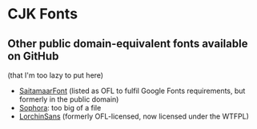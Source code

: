 # CJK Fonts

## Other public domain-equivalent fonts available on GitHub

(that I'm too lazy to put here)

* [SaitamaarFont](https://github.com/asciiart-development/SaitamaarFont) (listed as OFL to fulfil Google Fonts requirements, but formerly in the public domain)
* [Sophora](https://github.com/MihailJP/Sophora): too big of a file
* [LorchinSans](https://github.com/Losketch/LorchinSans) (formerly OFL-licensed, now licensed under the WTFPL)
